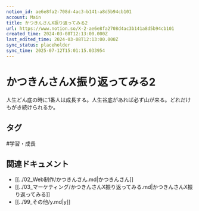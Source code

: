 ```yaml
---
notion_id: ae6e8fa2-708d-4ac3-b141-a8d5b94cb101
account: Main
title: かつきんさんX振り返ってみる2
url: https://www.notion.so/X-2-ae6e8fa2708d4ac3b141a8d5b94cb101
created_time: 2024-03-08T12:13:00.000Z
last_edited_time: 2024-03-08T12:13:00.000Z
sync_status: placeholder
sync_time: 2025-07-12T15:01:15.033954
---
```

# かつきんさんX振り返ってみる2

人生どん底の時に1番人は成長する。人生谷底があれば必ず山が来る。どれだけもがき続けられるか。


## タグ

#学習・成長 

## 関連ドキュメント

- [[../02_Web制作/かつきんさん.md|かつきんさん]]
- [[../03_マーケティング/かつきんさんX振り返ってみる.md|かつきんさんX振り返ってみる]]
- [[../99_その他/y.md|y]]
